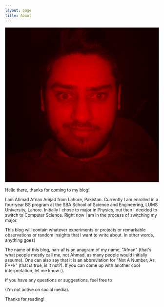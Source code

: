 ```yaml
---
layout: page
title: About
---
```


![This is me!](images/IMG_20190406_231853_2-01.jpeg)

Hello there, thanks for coming to my blog!

I am Ahmad Afnan Amjad from Lahore, Pakistan. Currently I am enrolled in a four-year BS program at the SBA School of Science and Engineering, LUMS University, Lahore. Initially I chose to major in Physics, but then I decided to switch to Computer Science. Right now I am in the process of switching my major.

This blog will contain whatever experiments or projects or remarkable observations or random insights that I want to write about. In other words, anything goes!

The name of this blog, nan-af is an anagram of my name, "Afnan" (that's what people mostly call me, not Ahmad, as many people would initially assume). One can also say that it is an abbreviation for "Not A Number, As F\*\*k" (that *is* true, is it not?). If you can come up with another cool interpretation, let me know :).

If you have any questions or suggestions, feel free to<!-- [drop me an email](mailto:afnanmughal@hotmail.com) -->
<script language="Javascript" type="text/javascript">
    // protection against spambots
    // probably a bit overkill, or maybe it's insufficient, IDK
    // but I really do not want to have a non-clickable email on my Blog
    let e_part0_0 = "&#109;&#097;&#105;&#108;";                   //"mail"
    let e_part0_1 = "&#116;&#111;";                               //"to"
    let e_part1_0 = "&#097;&#102;&#110;&#097;&#110;";             //"afnan"
    let e_part1_1 = "&#109;&#117;&#103;&#104;&#097;&#108;";       //"mughal"
    let e_part2_0 = "&#104;&#111;&#116;";                         //"hot"
    let e_part2_1 = "&#109;&#097;&#105;&#108;";                   //"mail"
    let e_part3_0 = "&#099;&#111;&#109;";                         //"com"
    let e = e_part0_0 + e_part0_1 + ":" + e_part1_0 + e_part1_1 + "@" + e_part2_0 + e_part2_1 + "." + e_part3_0;    //assembled email

    let w_part0 = "https://api.whatsapp.com/send?phone=";
    let w_part1_0 = "&#057;&#050;&#051;";
    let w_part1_1 = "&#050;&#051;&#053;";
    let w_part1_2 = "&#053;&#053;&#050;";
    let w_part1_3 = "&#056;&#056;&#056;";
    let w = w_part0 + w_part1_0 + w_part1_1 + w_part1_2 + w_part1_3;

    document.write(" <a href=" + e + ">drop me an email</a>");
    document.write(" or ");
    document.write("<a href=" + w + ">text me on WhatsApp</a> ");
</script>
(I'm not active on social media).

Thanks for reading!
